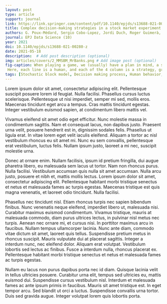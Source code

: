 ```yaml
---
layout: post
type: article
support: journal
link: https://link.springer.com/content/pdf/10.1140/epjds/s13688-021-00280-z.pdf
title: Complex decision-making strategies in a stock market experiment explained as the combination of few simple strategies
authors: G. Poux-Médard, Sergio Cobo-Lopez, Jordi Duch, Roger Guimerà, Marta Sales-Pardo
journal: EPJ Data Science (10)
year: 2021
doi: 10.1140/epjds/s13688-021-00280-z
date: 2021-05-18
description:  # Add post description (optional)
img: articles/covers/2_MMSBM_MrBanks.png # Add image post (optional)
fig-caption: When playing a game, we (usually) have a plan in mind, a strategy. We show that these complex strategies can be broken down into more elementary, simpler ones. We, humans, use each of those common building blocks to a certain extent (represented here by a color code) to elaborate our own, specific way of playing games.
 Here, each line is a human, and each of the 4 column is a strategy, grouped by complexity.
tags: [Stochastic block model, Decision making process, Human behavior, Choice mechanisms]
---
```



Lorem ipsum dolor sit amet, consectetur adipiscing elit. Pellentesque suscipit posuere lorem id feugiat. Nulla facilisi. Phasellus cursus luctus scelerisque. Pellentesque ut nisi imperdiet, semper mi sed, mollis eros. Maecenas tincidunt eget arcu a tempus. Cras mattis tincidunt egestas. Integer vestibulum euismod sapien, at condimentum libero mattis vel.

Vivamus eleifend sit amet odio eget efficitur. Nunc molestie massa in condimentum sagittis. Nam et consequat lacus, non dapibus justo. Praesent urna velit, posuere hendrerit est in, dignissim sodales felis. Phasellus ut ligula erat. In vitae lorem eget velit iaculis eleifend. Aliquam a tortor ac nisl vestibulum rhoncus eu sit amet mi. Nunc eu sem convallis, pellentesque erat vestibulum, luctus felis. Nullam ipsum justo, laoreet a mi nec, suscipit molestie urna.

Donec at ornare enim. Nullam facilisis, ipsum id pretium fringilla, dui augue pharetra libero, eu malesuada sem lacus ut tortor. Nam non rhoncus purus. Nulla facilisi. Vestibulum accumsan quis nulla sit amet accumsan. Nulla arcu justo, posuere et nibh et, mattis mollis lectus. Lorem ipsum dolor sit amet, consectetur adipiscing elit. Pellentesque habitant morbi tristique senectus et netus et malesuada fames ac turpis egestas. Maecenas tristique est quis magna venenatis, et laoreet odio tincidunt. Nulla facilisi.

Phasellus nec tincidunt nisl. Etiam rhoncus turpis nec sapien bibendum finibus. Nunc venenatis neque eleifend, imperdiet libero ut, malesuada nisi. Curabitur maximus euismod condimentum. Vivamus tristique, mauris at malesuada commodo, diam purus ultrices lectus, in pulvinar nisl metus nec turpis. Aenean nec ornare mi, et cursus nisi. In porttitor maximus arcu in faucibus. Nullam tempus ullamcorper lacinia. Nunc ante diam, commodo vitae dictum sit amet, laoreet quis tellus. Suspendisse pretium metus in rhoncus suscipit. Mauris vulputate dui at placerat sagittis. Integer a interdum nunc, nec eleifend dolor. Aliquam erat volutpat. Vestibulum lobortis sed lectus ac finibus. Fusce a interdum nulla, rhoncus placerat ex. Pellentesque habitant morbi tristique senectus et netus et malesuada fames ac turpis egestas.

Nullam eu lacus non purus dapibus porta nec id diam. Quisque lacinia velit in tellus ultricies posuere. Curabitur urna elit, tempus sed ultricies eu, mattis euismod dui. Suspendisse cursus vestibulum nisl. Interdum et malesuada fames ac ante ipsum primis in faucibus. Mauris sit amet tristique est. In eget tempor arcu. Sed blandit ut orci a luctus. Suspendisse convallis urna tortor. Duis sed gravida augue. Integer volutpat lorem quis lobortis porta.